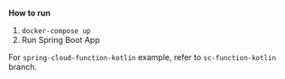 **How to run**
1. `docker-compose up`
2. Run Spring Boot App

For `spring-cloud-function-kotlin` example, refer to `sc-function-kotlin` branch.